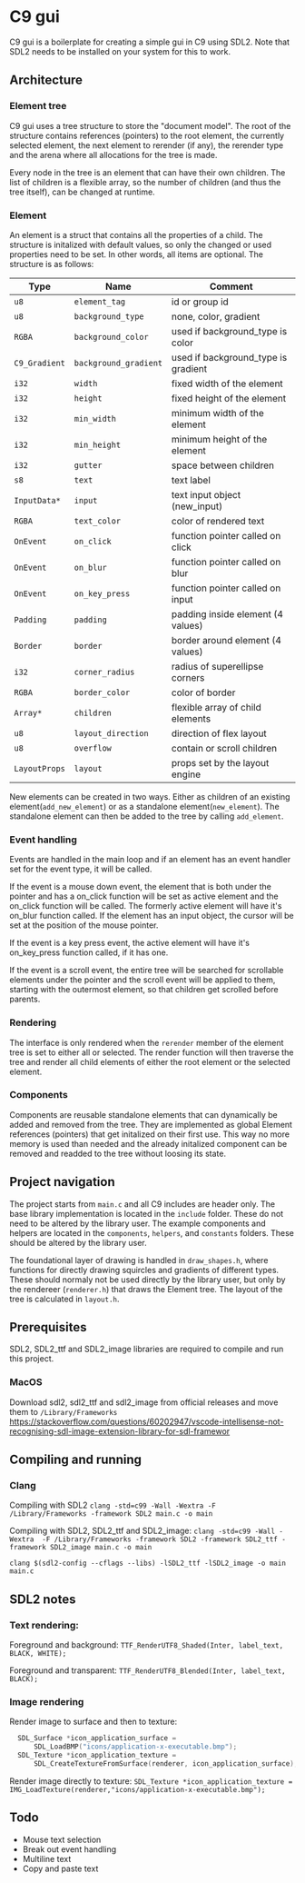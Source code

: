 # C9 gui

C9 gui is a boilerplate for creating a simple gui in C9 using SDL2. Note that SDL2 needs to be installed on your system for this to work.

## Architecture

### Element tree
C9 gui uses a tree structure to store the "document model". The root of the structure contains references (pointers) to the root element, the currently selected element, the next element to rerender (if any), the rerender type and the arena where all allocations for the tree is made.

Every node in the tree is an element that can have their own children. The list of children is a flexible array, so the number of children (and thus the tree itself), can be changed at runtime.

### Element

An element is a struct that contains all the properties of a child. The structure is initalized with default values, so only the changed or used properties need to be set. In other words, all items are optional. The structure is as follows:

| Type          | Name                  | Comment                             |
|---------------|-----------------------|-------------------------------------|
| `u8`          | `element_tag`         | id or group id                      |
| `u8`          | `background_type`     | none, color, gradient               |
| `RGBA`        | `background_color`    | used if background_type is color    |
| `C9_Gradient` | `background_gradient` | used if background_type is gradient |
| `i32`         | `width`               | fixed width of the element          |
| `i32`         | `height`              | fixed height of the element         |
| `i32`         | `min_width`           | minimum width of the element        |
| `i32`         | `min_height`          | minimum height of the element       |
| `i32`         | `gutter`              | space between children              |
| `s8`          | `text`                | text label                          |
| `InputData*`  | `input`               | text input object (new_input)       |
| `RGBA`        | `text_color`          | color of rendered text              |
| `OnEvent`     | `on_click`            | function pointer called on click    |
| `OnEvent`     | `on_blur`             | function pointer called on blur     |
| `OnEvent`     | `on_key_press`        | function pointer called on input    |
| `Padding`     | `padding`             | padding inside element (4 values)   |
| `Border`      | `border`              | border around element (4 values)    |
| `i32`         | `corner_radius`       | radius of superellipse corners      |
| `RGBA`        | `border_color`        | color of border                     |
| `Array*`      | `children`            | flexible array of child elements    |
| `u8`          | `layout_direction`    | direction of flex layout            |
| `u8`          | `overflow`            | contain or scroll children          |
| `LayoutProps` | `layout`              | props set by the layout engine      |

New elements can be created in two ways. Either as children of an existing element(`add_new_element`) or as a standalone element(`new_element`). The standalone element can then be added to the tree by calling `add_element`.

### Event handling
Events are handled in the main loop and if an element has an event handler set for the event type, it will be called.

If the event is a mouse down event, the element that is both under the pointer and has a on_click function will be set as active element and the on_click function will be called. The formerly active element will have it's on_blur function called. If the element has an input object, the cursor will be set at the position of the mouse pointer.

If the event is a key press event, the active element will have it's on_key_press function called, if it has one.

If the event is a scroll event, the entire tree will be searched for scrollable elements under the pointer and the scroll event will be applied to them, starting with the outermost element, so that children get scrolled before parents.

### Rendering
The interface is only rendered when the `rerender` member of the element tree is set to either all or selected. The render function will then traverse the tree and render all child elements of either the root element or the selected element.

### Components
Components are reusable standalone elements that can dynamically be added and removed from the tree. They are implemented as global Element references (pointers) that get initalized on their first use. This way no more memory is used than needed and the already initalized component can be removed and readded to the tree without loosing its state.

## Project navigation
The project starts from `main.c` and all C9 includes are header only. The base library implementation is located in the `include` folder. These do not need to be altered by the library user. The example components and helpers are located in the `components`, `helpers`, and `constants` folders. These should be altered by the library user.

The foundational layer of drawing is handled in `draw_shapes.h`, where functions for directly drawing squircles and gradients of different types. These should normaly not be used directly by the library user, but only by the rendereer (`renderer.h`) that draws the Element tree. The layout of the tree is calculated in `layout.h`.

## Prerequisites
SDL2, SDL2_ttf and SDL2_image libraries are required to compile and run this project.

### MacOS
Download sdl2, sdl2_ttf and sdl2_image from official releases and move them to `/Library/Frameworks`
https://stackoverflow.com/questions/60202947/vscode-intellisense-not-recognising-sdl-image-extension-library-for-sdl-framewor

## Compiling and running

### Clang
Compiling with SDL2
`clang -std=c99 -Wall -Wextra -F /Library/Frameworks -framework SDL2 main.c -o main`

Compiling with SDL2, SDL2_ttf and SDL2_image:
`clang -std=c99 -Wall -Wextra  -F /Library/Frameworks -framework SDL2 -framework SDL2_ttf -framework SDL2_image main.c -o main`

`clang $(sdl2-config --cflags --libs) -lSDL2_ttf -lSDL2_image -o main main.c`

## SDL2 notes

### Text rendering:
Foreground and background:
`TTF_RenderUTF8_Shaded(Inter, label_text, BLACK, WHITE);`

Foreground and transparent:
`TTF_RenderUTF8_Blended(Inter, label_text, BLACK);`

### Image rendering
Render image to surface and then to texture:

```C
  SDL_Surface *icon_application_surface =
      SDL_LoadBMP("icons/application-x-executable.bmp");
  SDL_Texture *icon_application_texture =
      SDL_CreateTextureFromSurface(renderer, icon_application_surface);
```

Render image directly to texture:
`SDL_Texture *icon_application_texture =  IMG_LoadTexture(renderer,"icons/application-x-executable.bmp");`

## Todo
- Mouse text selection
- Break out event handling
- Multiline text
- Copy and paste text